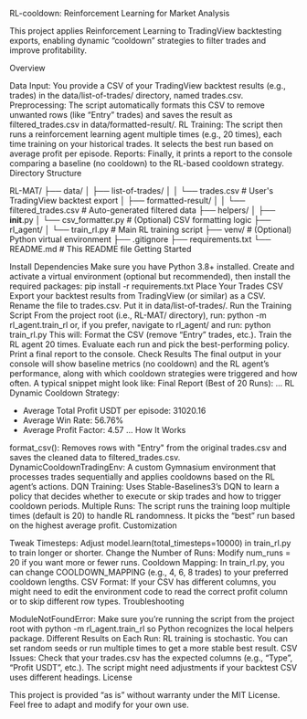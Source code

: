 RL-cooldown: Reinforcement Learning for Market Analysis

This project applies Reinforcement Learning to TradingView backtesting exports, enabling dynamic “cooldown” strategies to filter trades and improve profitability.

Overview

Data Input: You provide a CSV of your TradingView backtest results (e.g., trades) in the data/list-of-trades/ directory, named trades.csv.
Preprocessing: The script automatically formats this CSV to remove unwanted rows (like “Entry” trades) and saves the result as filtered_trades.csv in data/formatted-result/.
RL Training: The script then runs a reinforcement learning agent multiple times (e.g., 20 times), each time training on your historical trades. It selects the best run based on average profit per episode.
Reports: Finally, it prints a report to the console comparing a baseline (no cooldown) to the RL-based cooldown strategy.
Directory Structure

RL-MAT/
├── data/
│   ├── list-of-trades/
│   │   └── trades.csv          # User's TradingView backtest export
│   ├── formatted-result/
│   │   └── filtered_trades.csv # Auto-generated filtered data
├── helpers/
│   ├── __init__.py
│   └── csv_formatter.py        # (Optional) CSV formatting logic
├── rl_agent/
│   └── train_rl.py             # Main RL training script
├── venv/                       # (Optional) Python virtual environment
├── .gitignore
├── requirements.txt
└── README.md                   # This README file
Getting Started

Install Dependencies
Make sure you have Python 3.8+ installed. Create and activate a virtual environment (optional but recommended), then install the required packages:
pip install -r requirements.txt
Place Your Trades CSV
Export your backtest results from TradingView (or similar) as a CSV.
Rename the file to trades.csv.
Put it in data/list-of-trades/.
Run the Training Script
From the project root (i.e., RL-MAT/ directory), run:
python -m rl_agent.train_rl
or, if you prefer, navigate to rl_agent/ and run:
python train_rl.py
This will:
Format the CSV (remove “Entry” trades, etc.).
Train the RL agent 20 times.
Evaluate each run and pick the best-performing policy.
Print a final report to the console.
Check Results
The final output in your console will show baseline metrics (no cooldown) and the RL agent’s performance, along with which cooldown strategies were triggered and how often.
A typical snippet might look like:
Final Report (Best of 20 Runs):
...
RL Dynamic Cooldown Strategy:
- Average Total Profit USDT per episode: 31020.16
- Average Win Rate: 56.76%
- Average Profit Factor: 4.57
...
How It Works

format_csv(): Removes rows with "Entry" from the original trades.csv and saves the cleaned data to filtered_trades.csv.
DynamicCooldownTradingEnv: A custom Gymnasium environment that processes trades sequentially and applies cooldowns based on the RL agent’s actions.
DQN Training: Uses Stable-Baselines3’s DQN to learn a policy that decides whether to execute or skip trades and how to trigger cooldown periods.
Multiple Runs: The script runs the training loop multiple times (default is 20) to handle RL randomness. It picks the “best” run based on the highest average profit.
Customization

Tweak Timesteps: Adjust model.learn(total_timesteps=10000) in train_rl.py to train longer or shorter.
Change the Number of Runs: Modify num_runs = 20 if you want more or fewer runs.
Cooldown Mapping: In train_rl.py, you can change COOLDOWN_MAPPING (e.g., 4, 6, 8 trades) to your preferred cooldown lengths.
CSV Format: If your CSV has different columns, you might need to edit the environment code to read the correct profit column or to skip different row types.
Troubleshooting

ModuleNotFoundError: Make sure you’re running the script from the project root with python -m rl_agent.train_rl so Python recognizes the local helpers package.
Different Results on Each Run: RL training is stochastic. You can set random seeds or run multiple times to get a more stable best result.
CSV Issues: Check that your trades.csv has the expected columns (e.g., “Type”, “Profit USDT”, etc.). The script might need adjustments if your backtest CSV uses different headings.
License

This project is provided “as is” without warranty under the MIT License. Feel free to adapt and modify for your own use.
